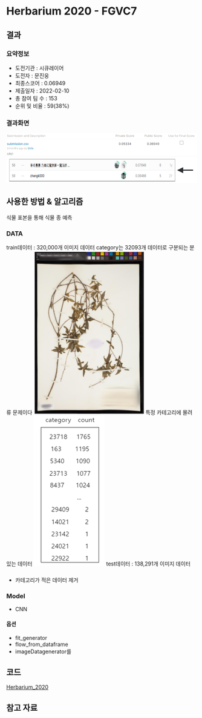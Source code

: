 # Herbarium 2020 - FGVC7

## 결과

### 요약정보

- 도전기관 : 시큐레이어
- 도전자 : 문진웅
- 최종스코어 : 0.06949
- 제출일자 : 2022-02-10
- 총 참여 팀 수 : 153
- 순위 및 비율 : 59(38%)

### 결과화면

![leaderboard](./img/score.png)
![leaderboard](./img/rank.png)

## 사용한 방법 & 알고리즘

식물 표본을 통해 식물 종 예측

### DATA

train데이터 : 320,000개 이미지 데이터
category는 32093개 데이터로 구분되는 분류 문제이다
![train_example](./img/train_example.PNG)
특정 카테고리에 몰려있는 데이터
![train_example2](./img/train_example2.PNG)
test데이터 : 138,291개 이미지 데이터

###
- 카테고리가 적은 데이터 제거

### Model
- CNN

#### 옵션
- fit_generator
- flow_from_dataframe
- imageDatagenerator를 

## 코드
[Herbarium_2020](./Herbarium_2020.ipynb)

## 참고 자료
